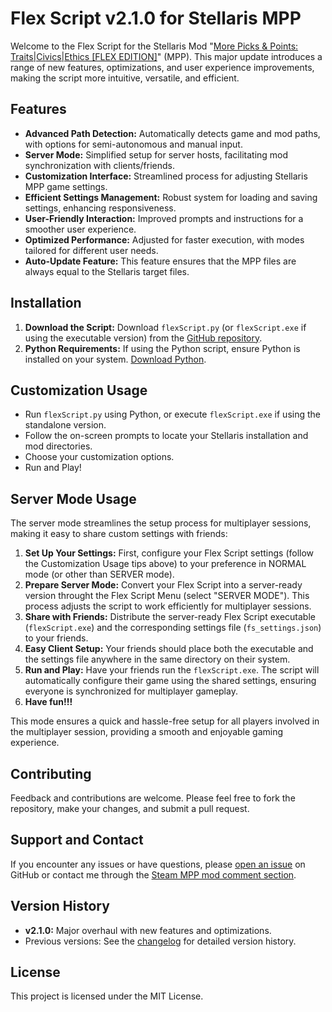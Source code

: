 # Flex Script v2.1.0 for Stellaris MPP

Welcome to the Flex Script for the Stellaris Mod "[More Picks & Points: Traits|Civics|Ethics [FLEX EDITION]](https://steamcommunity.com/sharedfiles/filedetails/?id=3038118849)" (MPP). This major update introduces a range of new features, optimizations, and user experience improvements, making the script more intuitive, versatile, and efficient.


## Features

- **Advanced Path Detection:** Automatically detects game and mod paths, with options for semi-autonomous and manual input.
- **Server Mode:** Simplified setup for server hosts, facilitating mod synchronization with clients/friends.
- **Customization Interface:** Streamlined process for adjusting Stellaris MPP game settings.
- **Efficient Settings Management:** Robust system for loading and saving settings, enhancing responsiveness.
- **User-Friendly Interaction:** Improved prompts and instructions for a smoother user experience.
- **Optimized Performance:** Adjusted for faster execution, with modes tailored for different user needs.
- **Auto-Update Feature:** This feature ensures that the MPP files are always equal to the Stellaris target files.


## Installation

1. **Download the Script:** Download `flexScript.py` (or `flexScript.exe` if using the executable version) from the [GitHub repository](<https://github.com/hubertdungen/Stellaris_flexScript>).
2. **Python Requirements:** If using the Python script, ensure Python is installed on your system. [Download Python](https://www.python.org/downloads/).


## Customization Usage

- Run `flexScript.py` using Python, or execute `flexScript.exe` if using the standalone version.
- Follow the on-screen prompts to locate your Stellaris installation and mod directories.
- Choose your customization options.
- Run and Play!


## Server Mode Usage

The server mode streamlines the setup process for multiplayer sessions, making it easy to share custom settings with friends:

1. **Set Up Your Settings:** First, configure your Flex Script settings (follow the Customization Usage tips above) to your preference in NORMAL mode (or other than SERVER mode).
2. **Prepare Server Mode:** Convert your Flex Script into a server-ready version throught the Flex Script Menu (select "SERVER MODE"). This process adjusts the script to work efficiently for multiplayer sessions.
3. **Share with Friends:** Distribute the server-ready Flex Script executable (`flexScript.exe`) and the corresponding settings file (`fs_settings.json`) to your friends.
4. **Easy Client Setup:** Your friends should place both the executable and the settings file anywhere in the same directory on their system.
5. **Run and Play:** Have your friends run the `flexScript.exe`. The script will automatically configure their game using the shared settings, ensuring everyone is synchronized for multiplayer gameplay. 
6. **Have fun!!!**

This mode ensures a quick and hassle-free setup for all players involved in the multiplayer session, providing a smooth and enjoyable gaming experience.


## Contributing

Feedback and contributions are welcome. Please feel free to fork the repository, make your changes, and submit a pull request.


## Support and Contact

If you encounter any issues or have questions, please [open an issue](https://github.com/hubertdungen/Stellaris_flexScript/issues/new/choose) on GitHub or contact me through the [Steam MPP mod comment section](https://steamcommunity.com/workshop/filedetails/?id=3038118849).


## Version History

- **v2.1.0:** Major overhaul with new features and optimizations.
- Previous versions: See the [changelog](https://github.com/hubertdungen/Stellaris_flexScript/commits/main/) for detailed version history.


## License

This project is licensed under the MIT License.
